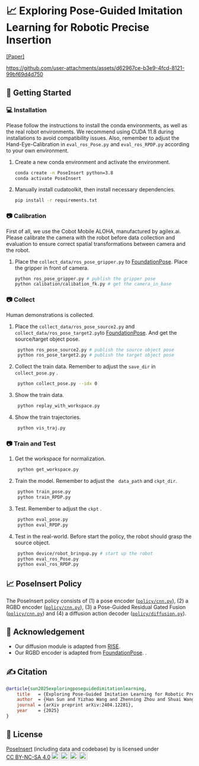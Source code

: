 # 📈 Exploring Pose-Guided Imitation Learning for Robotic Precise Insertion

[[Paper]](https://www.arxiv.org/abs/2505.09424) 



https://github.com/user-attachments/assets/d62967ce-b3e9-4fcd-8121-99bf69d4d750



## 🛫 Getting Started

### 💻 Installation

Please follow the instructions to install the conda environments, as well as the real robot environments. We recommend using CUDA 11.8 during installations to avoid compatibility issues. 
Also, remember to adjust the Hand-Eye-Calibration in `eval_ros_Pose.py` and `eval_ros_RPDP.py` according to your own environment.

1. Create a new conda environment and activate the environment.
    ```bash
    conda create -n PoseInsert python=3.8
    conda activate PoseInsert
    ```

2. Manually install cudatoolkit, then install necessary dependencies.
    ```bash
    pip install -r requirements.txt
    ```

### 📷 Calibration

First of all, we use the  Cobot Mobile ALOHA, manufactured by agilex.ai.
Please calibrate the camera with the robot before data collection and evaluation to ensure correct spatial transformations between camera and the robot.

1. Place the `collect_data/ros_pose_gripper.py` to [FoundationPose](https://github.com/NVlabs/FoundationPose).
   Place the gripper in front of camera.
    ```bash
    python ros_pose_gripper.py # publish the gripper pose
    python calibation/calibation_fk.py # get the camera_in_base
    ```

### 📷 Collect

Human demonstrations is collected.

1. Place the `collect_data/ros_pose_source2.py` and `collect_data/ros_pose_target2.py`to [FoundationPose](https://github.com/NVlabs/FoundationPose).
    And get the source/target object pose.
   ```bash
    python ros_pose_source2.py # publish the source object pose
    python ros_pose_target2.py # publish the target object pose
    ```

2. Collect the train data. Remember to adjust the `save_dir`  in `collect_pose.py` .
   ```bash
    python collect_pose.py --idx 0
    ```
   
3. Show the train data.
   ```bash
    python replay_with_workspace.py 
    ```
   
4. Show the train trajectories.
   ```bash
    python vis_traj.py 
    ```
   
### 📷 Train and Test

1. Get the workspace for normalization.
   ```bash
    python get_workspace.py 
    ```

2. Train the model. Remember to adjust the ` data_path` and `ckpt_dir`.
   ```bash
    python train_pose.py 
    python train_RPDP.py 
    ```

3. Test. Remember to adjust the `ckpt` .
   ```bash
    python eval_pose.py 
    python eval_RPDP.py 
    ```
   
4. Test in the real-world. Before start the policy, the robot should grasp the source object.
   ```bash
    python device/robot_bringup.py # start up the robot
    python eval_ros_Pose.py 
    python eval_ros_RPDP.py 
    ```
   

## 📈 PoseInsert Policy

The PoseInsert policy consists of (1) a pose encoder ([`policy/cnn.py`](policy/cnn.py)), (2) a RGBD  encoder ([`policy/cnn.py`](policy/cnn.py)), (3) a Pose-Guided Residual Gated Fusion ([`policy/cnn.py`](policy/cnn.py)) and (4) a diffusion action decoder ([`policy/diffusion.py`](policy/diffusion.py)).

## 🙏 Acknowledgement

- Our diffusion module is adapted from [RISE](https://github.com/rise-policy/rise).
- Our RGBD  encoder is adapted from [FoundationPose](https://github.com/NVlabs/FoundationPose).
.


## ✍️ Citation

```bibtex
@article{sun2025exploringposeguidedimitationlearning,
    title   = {Exploring Pose-Guided Imitation Learning for Robotic Precise Insertion},
    author  = {Han Sun and Yizhao Wang and Zhenning Zhou and Shuai Wang and Haibo Yang and Jingyuan Sun and Qixin Cao},
    journal = {arXiv preprint arXiv:2404.12281},
    year    = {2025}
}
```

## 📃 License
<p xmlns:cc="http://creativecommons.org/ns#" xmlns:dct="http://purl.org/dc/terms/"><a property="dct:title" rel="cc:attributionURL" href="https://github.com/sunhan1997/PoseInsert">PoseInsert</a> (including data and codebase) by 
 is licensed under <a href="https://creativecommons.org/licenses/by-nc-sa/4.0/?ref=chooser-v1" target="_blank" rel="license noopener noreferrer" style="display:inline-block;">CC BY-NC-SA 4.0<img style="height:22px!important;margin-left:3px;vertical-align:text-bottom;" src="https://mirrors.creativecommons.org/presskit/icons/cc.svg?ref=chooser-v1" alt=""><img style="height:22px!important;margin-left:3px;vertical-align:text-bottom;" src="https://mirrors.creativecommons.org/presskit/icons/by.svg?ref=chooser-v1" alt=""><img style="height:22px!important;margin-left:3px;vertical-align:text-bottom;" src="https://mirrors.creativecommons.org/presskit/icons/nc.svg?ref=chooser-v1" alt=""><img style="height:22px!important;margin-left:3px;vertical-align:text-bottom;" src="https://mirrors.creativecommons.org/presskit/icons/sa.svg?ref=chooser-v1" alt=""></a></p>
